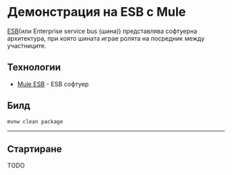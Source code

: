# Демонстрация на ESB с Mule

[ESB](https://en.wikipedia.org/wiki/Enterprise_service_bus)(или Enterprise service bus (шина)) представлява софтуерна архитектура, при която шината играе ролята на посредник между участниците.

## Технологии
- [Mule ESB]() - ESB софтуер

## Билд
```
mvnw clean package
```

---

## Стартиране

ТODO